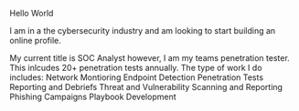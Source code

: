 Hello World

I am in a the cybersecurity industry and am looking to start building an online profile.

My current title is SOC Analyst however, I am my teams penetration tester. This inlcudes 20+ penetration tests annually. 
  The type of work I do includes:
      Network Montioring
      Endpoint Detection
      Penetration Tests
        Reporting and Debriefs
      Threat and Vulnerability Scanning and Reporting
      Phishing Campaigns 
      Playbook Development
      
      

<!---
BalanceSec/BalanceSec is a ✨ special ✨ repository because its `README.md` (this file) appears on your GitHub profile.
You can click the Preview link to take a look at your changes.
--->
